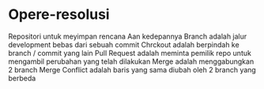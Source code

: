 # Opere-resolusi
Repositori untuk meyimpan rencana Aan kedepannya
Branch adalah jalur development bebas dari sebuah commit
Chrckout adalah berpindah ke branch / commit yang lain
Pull Request adalah meminta pemilik repo untuk mengambil perubahan yang telah dilakukan
Merge adalah menggabungkan 2 branch
Merge Conflict adalah baris yang sama diubah oleh 2 branch yang berbeda
